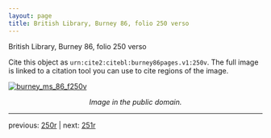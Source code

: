 ```yaml
---
layout: page
title: British Library, Burney 86, folio 250 verso
---
```


British Library, Burney 86, folio 250 verso

Cite this object as `urn:cite2:citebl:burney86pages.v1:250v`.  The full image is linked to a citation tool you can use to cite regions of the image.

[![burney_ms_86_f250v](http://www.homermultitext.org/iipsrv?IIIF=/project/homer/pyramidal/deepzoom/citebl/burney86imgs/v1/burney_ms_86_f250v.tif/full/800,/0/default.jpg)](http://www.homermultitext.org/ict2/?urn=urn:cite2:citebl:burney86imgs.v1:burney_ms_86_f250v) 

<p style="text-align: center; font-style: italic;">Image in the public domain.</p>

---

previous: [250r](../250r/) | next: [251r](../251r/)